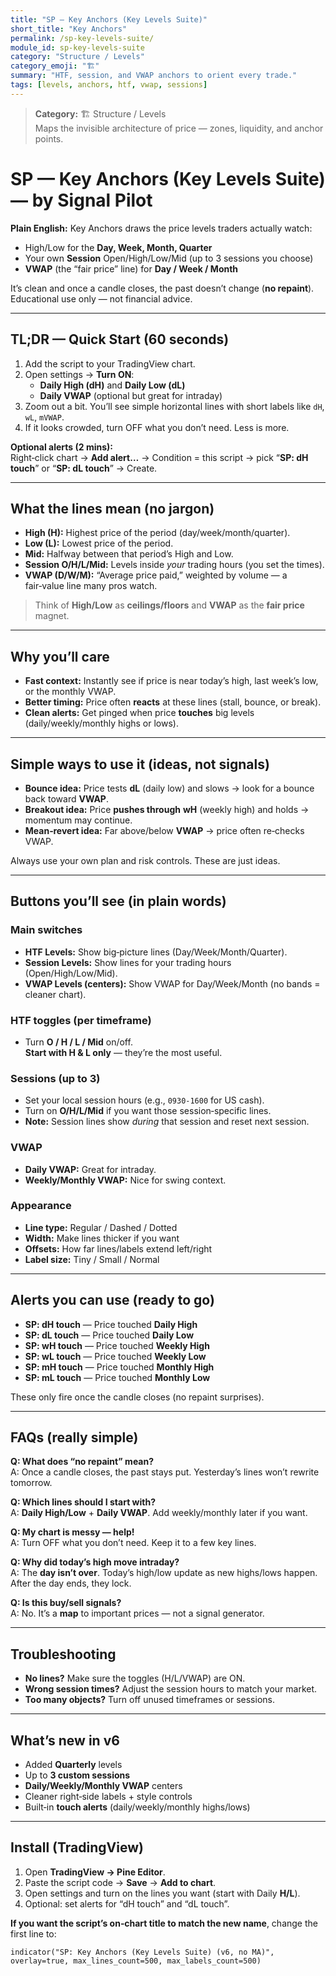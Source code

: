 ```yaml
---
title: "SP — Key Anchors (Key Levels Suite)"
short_title: "Key Anchors"
permalink: /sp-key-levels-suite/
module_id: sp-key-levels-suite
category: "Structure / Levels"
category_emoji: "🏗️"
summary: "HTF, session, and VWAP anchors to orient every trade."
tags: [levels, anchors, htf, vwap, sessions]
---
```



> **Category:** 🏗️ Structure / Levels  
> Maps the invisible architecture of price — zones, liquidity, and anchor points.


# SP — Key Anchors (Key Levels Suite) — by Signal Pilot

**Plain English:** Key Anchors draws the price levels traders actually watch:
- High/Low for the **Day, Week, Month, Quarter**
- Your own **Session** Open/High/Low/Mid (up to 3 sessions you choose)
- **VWAP** (the “fair price” line) for **Day / Week / Month**

It’s clean and once a candle closes, the past doesn’t change (**no repaint**).
Educational use only — not financial advice.

---

## TL;DR — Quick Start (60 seconds)

1. Add the script to your TradingView chart.  
2. Open settings → **Turn ON**:  
   - **Daily High (dH)** and **Daily Low (dL)**  
   - **Daily VWAP** (optional but great for intraday)  
3. Zoom out a bit. You’ll see simple horizontal lines with short labels like `dH`, `wL`, `mVWAP`.
4. If it looks crowded, turn OFF what you don’t need. Less is more.

**Optional alerts (2 mins):**  
Right‑click chart → **Add alert…** → Condition = this script → pick
“**SP: dH touch**” or “**SP: dL touch**” → Create.

---

## What the lines mean (no jargon)

- **High (H):** Highest price of the period (day/week/month/quarter).  
- **Low (L):** Lowest price of the period.  
- **Mid:** Halfway between that period’s High and Low.  
- **Session O/H/L/Mid:** Levels inside *your* trading hours (you set the times).  
- **VWAP (D/W/M):** “Average price paid,” weighted by volume — a fair‑value line many pros watch.

> Think of **High/Low** as **ceilings/floors** and **VWAP** as the **fair price** magnet.

---

## Why you’ll care

- **Fast context:** Instantly see if price is near today’s high, last week’s low, or the monthly VWAP.  
- **Better timing:** Price often **reacts** at these lines (stall, bounce, or break).  
- **Clean alerts:** Get pinged when price **touches** big levels (daily/weekly/monthly highs or lows).

---

## Simple ways to use it (ideas, not signals)

- **Bounce idea:** Price tests **dL** (daily low) and slows → look for a bounce back toward **VWAP**.  
- **Breakout idea:** Price **pushes through** **wH** (weekly high) and holds → momentum may continue.  
- **Mean‑revert idea:** Far above/below **VWAP** → price often re‑checks VWAP.

Always use your own plan and risk controls. These are just ideas.

---

## Buttons you’ll see (in plain words)

### Main switches
- **HTF Levels:** Show big‑picture lines (Day/Week/Month/Quarter).
- **Session Levels:** Show lines for your trading hours (Open/High/Low/Mid).
- **VWAP Levels (centers):** Show VWAP for Day/Week/Month (no bands = cleaner chart).

### HTF toggles (per timeframe)
- Turn **O / H / L / Mid** on/off.  
  **Start with H & L only** — they’re the most useful.

### Sessions (up to 3)
- Set your local session hours (e.g., `0930-1600` for US cash).  
- Turn on **O/H/L/Mid** if you want those session‑specific lines.  
- **Note:** Session lines show *during* that session and reset next session.

### VWAP
- **Daily VWAP:** Great for intraday.  
- **Weekly/Monthly VWAP:** Nice for swing context.

### Appearance
- **Line type:** Regular / Dashed / Dotted  
- **Width:** Make lines thicker if you want  
- **Offsets:** How far lines/labels extend left/right  
- **Label size:** Tiny / Small / Normal

---

## Alerts you can use (ready to go)

- **SP: dH touch** — Price touched **Daily High**  
- **SP: dL touch** — Price touched **Daily Low**  
- **SP: wH touch** — Price touched **Weekly High**  
- **SP: wL touch** — Price touched **Weekly Low**  
- **SP: mH touch** — Price touched **Monthly High**  
- **SP: mL touch** — Price touched **Monthly Low**

These only fire once the candle closes (no repaint surprises).

---

## FAQs (really simple)

**Q: What does “no repaint” mean?**  
A: Once a candle closes, the past stays put. Yesterday’s lines won’t rewrite tomorrow.

**Q: Which lines should I start with?**  
A: **Daily High/Low** + **Daily VWAP**. Add weekly/monthly later if you want.

**Q: My chart is messy — help!**  
A: Turn OFF what you don’t need. Keep it to a few key lines.

**Q: Why did today’s high move intraday?**  
A: The **day isn’t over**. Today’s high/low update as new highs/lows happen. After the day ends, they lock.

**Q: Is this buy/sell signals?**  
A: No. It’s a **map** to important prices — not a signal generator.

---

## Troubleshooting

- **No lines?** Make sure the toggles (H/L/VWAP) are ON.  
- **Wrong session times?** Adjust the session hours to match your market.  
- **Too many objects?** Turn off unused timeframes or sessions.

---

## What’s new in v6

- Added **Quarterly** levels  
- Up to **3 custom sessions**  
- **Daily/Weekly/Monthly VWAP** centers  
- Cleaner right‑side labels + style controls  
- Built‑in **touch alerts** (daily/weekly/monthly highs/lows)

---

## Install (TradingView)

1. Open **TradingView → Pine Editor**.  
2. Paste the script code → **Save** → **Add to chart**.  
3. Open settings and turn on the lines you want (start with Daily **H/L**).  
4. Optional: set alerts for “dH touch” and “dL touch”.

**If you want the script’s on‑chart title to match the new name**, change the first line to:  
```pine
indicator("SP: Key Anchors (Key Levels Suite) (v6, no MA)", overlay=true, max_lines_count=500, max_labels_count=500)
